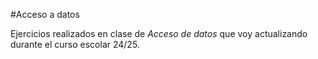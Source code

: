 #Acceso a datos

Ejercicios realizados en clase de *Acceso de datos* que voy actualizando durante el curso escolar 24/25.

